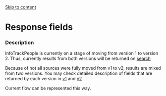 [Skip to content](https://itp-docs.pages.dev/endpoints/fields/#response-fields)

# Response fields

### Description

InfoTrackPeople is currently on a stage of moving from version 1 to version 2.
Thus, currently results from both versions will be returned on [search](https://itp-docs.pages.dev/endpoints/search/)

Because of not all sources were fully moved from v1 to v2, results are mixed from two versions. You may
check detailed description of fields that are returned by each version in [v1](https://itp-docs.pages.dev/endpoints/v1_fields/) and [v2](https://itp-docs.pages.dev/endpoints/v2_fields/)

Current flow can be represented this way.